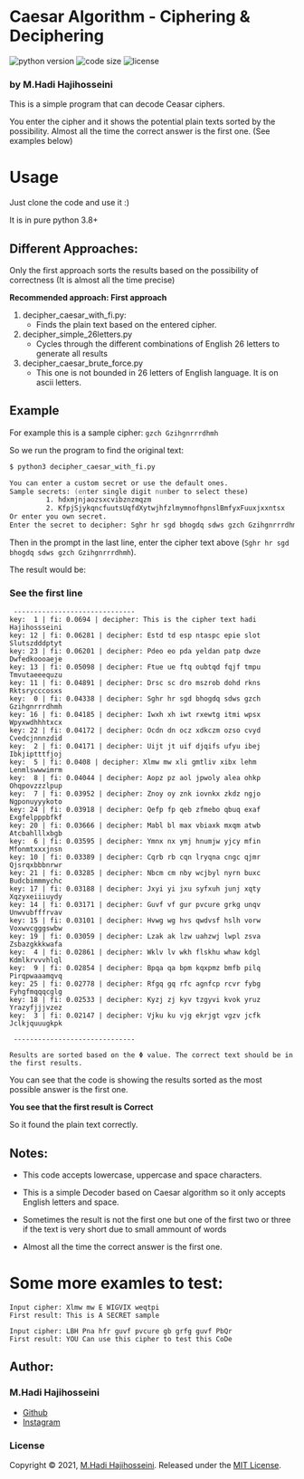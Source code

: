 # Caesar Algorithm - Ciphering & Deciphering
![python version](https://img.shields.io/static/v1?label=python&message=3.8&color=2196F3)
![code size](https://img.shields.io/github/languages/code-size/hadiMh/ceasar_algorithm_cipher_and_deciphering?color=2196F3)
![license](https://img.shields.io/static/v1?label=license&message=MIT&color=green)
### by M.Hadi Hajihosseini

This is a simple program that can decode Ceasar ciphers.

You enter the cipher and it shows the potential plain texts sorted by the possibility. Almost all the time the correct answer is the first one. (See examples below)

# Usage

Just clone the code and use it :)

It is in pure python 3.8+

## Different Approaches:
Only the first approach sorts the results based on the possibility of correctness (It is almost all the time precise)

**Recommended approach: First approach**
1. decipher_caesar_with_fi.py:
    - Finds the plain text based on the entered cipher.
2. decipher_simple_26letters.py
    - Cycles through the different combinations of English 26 letters to generate all results
3. decipher_caesar_brute_force.py
    - This one is not bounded in 26 letters of English language. It is on ascii letters.

## Example

For example this is a sample cipher: ``` gzch Gzihgnrrrdhmh ```

So we run the program to find the original text:

```zsh
$ python3 decipher_caesar_with_fi.py

You can enter a custom secret or use the default ones.
Sample secrets: (enter single digit number to select these)
         1. hdxmjnjaozsxcvibznzmqzm
         2. KfpjSjykqncfuutsUqfdXytwjhfzlmymnofhpnslBmfyxFuuxjxxntsx
Or enter you own secret.
Enter the secret to decipher: Sghr hr sgd bhogdq sdws gzch Gzihgnrrrdhmh
```

Then in the prompt in the last line, enter the cipher text above (```Sghr hr sgd bhogdq sdws gzch Gzihgnrrrdhmh```).

The result would be:

### **See the first line**

```
 ------------------------------ 
key:  1 | fi: 0.0694 | decipher: This is the cipher text hadi Hajihossseini
key: 12 | fi: 0.06281 | decipher: Estd td esp ntaspc epie slot Slutszdddptyt
key: 23 | fi: 0.06201 | decipher: Pdeo eo pda yeldan patp dwze Dwfedkoooaeje
key: 13 | fi: 0.05098 | decipher: Ftue ue ftq oubtqd fqjf tmpu Tmvutaeeequzu
key: 11 | fi: 0.04891 | decipher: Drsc sc dro mszrob dohd rkns Rktsrycccosxs
key:  0 | fi: 0.04338 | decipher: Sghr hr sgd bhogdq sdws gzch Gzihgnrrrdhmh
key: 16 | fi: 0.04185 | decipher: Iwxh xh iwt rxewtg itmi wpsx Wpyxwdhhhtxcx
key: 22 | fi: 0.04172 | decipher: Ocdn dn ocz xdkczm ozso cvyd Cvedcjnnnzdid
key:  2 | fi: 0.04171 | decipher: Uijt jt uif djqifs ufyu ibej Ibkjiptttfjoj
key:  5 | fi: 0.0408 | decipher: Xlmw mw xli gmtliv xibx lehm Lenmlswwwimrm
key:  8 | fi: 0.04044 | decipher: Aopz pz aol jpwoly alea ohkp Ohqpovzzzlpup
key:  7 | fi: 0.03952 | decipher: Znoy oy znk iovnkx zkdz ngjo Ngponuyyykoto
key: 24 | fi: 0.03918 | decipher: Qefp fp qeb zfmebo qbuq exaf Exgfelpppbfkf
key: 20 | fi: 0.03666 | decipher: Mabl bl max vbiaxk mxqm atwb Atcbahlllxbgb
key:  6 | fi: 0.03595 | decipher: Ymnx nx ymj hnumjw yjcy mfin Mfonmtxxxjnsn
key: 10 | fi: 0.03389 | decipher: Cqrb rb cqn lryqna cngc qjmr Qjsrqxbbbnrwr
key: 21 | fi: 0.03285 | decipher: Nbcm cm nby wcjbyl nyrn buxc Budcbimmmychc
key: 17 | fi: 0.03188 | decipher: Jxyi yi jxu syfxuh junj xqty Xqzyxeiiiuydy
key: 14 | fi: 0.03171 | decipher: Guvf vf gur pvcure grkg unqv Unwvubfffrvav
key: 15 | fi: 0.03101 | decipher: Hvwg wg hvs qwdvsf hslh vorw Voxwvcgggswbw
key: 19 | fi: 0.03059 | decipher: Lzak ak lzw uahzwj lwpl zsva Zsbazgkkkwafa
key:  4 | fi: 0.02861 | decipher: Wklv lv wkh flskhu whaw kdgl Kdmlkrvvvhlql
key:  9 | fi: 0.02854 | decipher: Bpqa qa bpm kqxpmz bmfb pilq Pirqpwaaamqvq
key: 25 | fi: 0.02778 | decipher: Rfgq gq rfc agnfcp rcvr fybg Fyhgfmqqqcglg
key: 18 | fi: 0.02533 | decipher: Kyzj zj kyv tzgyvi kvok yruz Yrazyfjjjvzez
key:  3 | fi: 0.02147 | decipher: Vjku ku vjg ekrjgt vgzv jcfk Jclkjquuugkpk

 ------------------------------ 

Results are sorted based on the Φ value. The correct text should be in the first results.
```

You can see that the code is showing the results sorted as the most possible answer is the first one.

**You see that the first result is Correct**

So it found the plain text correctly.

## Notes:
- This code accepts lowercase, uppercase and space characters.

- This is a simple Decoder based on Caesar algorithm so it only accepts English letters and space.
- Sometimes the result is not the first one but one of the first two or three if the text is very short due to small ammount of words
- Almost all the time the correct answer is the first one.

# Some more examles to test:

```
Input cipher: Xlmw mw E WIGVIX weqtpi
First result: This is A SECRET sample
```

```
Input cipher: LBH Pna hfr guvf pvcure gb grfg guvf PbQr
First result: YOU Can use this cipher to test this CoDe
```

## Author:

### **M.Hadi Hajihosseini**

* [Github](https://github.com/hadiMh)
* [Instagram](https://instagram.com/m.hadi.hajihosseini)

### License

Copyright © 2021, [M.Hadi Hajihosseini](https://github.com/hadiMh).
Released under the [MIT License](LICENSE).